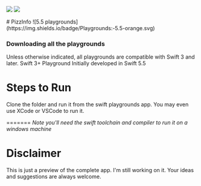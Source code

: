 <p>
    <img src="https://img.shields.io/badge/Author-sougatoroy3-ff69b4.svg" />
    <img src="https://img.shields.io/badge/Swift-5.5-ff69b4.svg" />
</p>
# PizzInfo ![5.5 playgrounds](https://img.shields.io/badge/Playgrounds:-5.5-orange.svg)

### Downloading all the playgrounds

Unless otherwise indicated, all playgrounds are compatible with Swift 3 and later.
Swift 3+ Playground
Initially developed in Swift 5.5

# Steps to Run
Clone the folder and run it from the swift playgrounds app.
You may even use XCode or VSCode to run it.

=======
*Note you'll need the swift toolchain and compiler to run it on a windows machine*

# Disclaimer
This is just a preview of the complete app. I'm still working on it. Your ideas and suggestions are always welcome.
